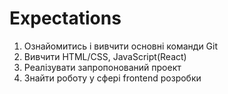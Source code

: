# Expectations
1. Ознайомитись і вивчити основні команди Git
2. Вивчити HTML/CSS, JavaScript(React)
3. Реалізувати запропонований проект
4. Знайти роботу у сфері frontend розробки
